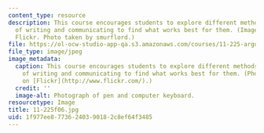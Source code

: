 ```yaml
---
content_type: resource
description: This course encourages students to explore different methods and modes
  of writing and communicating to find what works best for them. (Image courtesy of
  Flickr. Photo taken by smurflord.)
file: https://ol-ocw-studio-app-qa.s3.amazonaws.com/courses/11-225-argumentation-and-communication-fall-2006/1f977ee87736240390182c8ef64f3485_11-225f06.jpg
file_type: image/jpeg
image_metadata:
  caption: This course encourages students to explore different methods and modes
    of writing and communicating to find what works best for them. (Photo by smurflord
    on [Flickr](http://www.flickr.com/).)
  credit: ''
  image-alt: Photograph of pen and computer keyboard.
resourcetype: Image
title: 11-225f06.jpg
uid: 1f977ee8-7736-2403-9018-2c8ef64f3485
---
```

